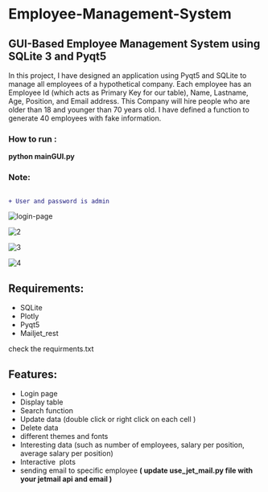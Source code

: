 # Employee-Management-System

## GUI-Based Employee Management System using SQLite 3 and Pyqt5

In this project, I have designed an application using Pyqt5 and SQLite to manage all employees of a hypothetical company.
Each employee has an Employee Id (which acts as Primary Key for our table), Name, Lastname, Age, Position, and Email address. This Company will hire people who are older than 18 and younger than 70 years old.
I have defined a function to generate 40 employees with fake information.

### How to run :

**python mainGUI.py**

### Note:

```diff

+ User and password is admin

```

![login-page](https://user-images.githubusercontent.com/47816410/132484334-cdf24c6b-f30a-425e-b39a-8f0264db7cce.png)

![2](https://user-images.githubusercontent.com/47816410/132485705-da50482b-4c0a-43da-a65e-a28ec90db4fb.png)

![3](https://user-images.githubusercontent.com/47816410/132486835-01b2c887-ed3d-4e2f-bfb6-482c1c519c6b.png)

![4](https://user-images.githubusercontent.com/47816410/132486771-7e5f5103-d6fa-4d92-872c-f9f962383411.png)

## Requirements:

- SQLite
- Plotly
- Pyqt5
- Mailjet_rest

check the requirments.txt

## Features:

- Login page
- Display table
- Search function
- Update data (double click or right click on each cell )
- Delete data
- different themes and fonts
- Interesting data (such as number of employees, salary per position, average salary per position)
- Interactive  plots
- sending email to specific employee **( update use_jet_mail.py file with your jetmail api and email )**
